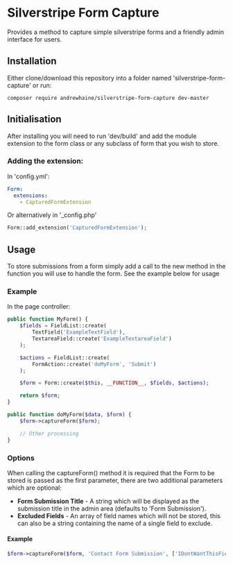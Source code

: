 # Silverstripe Form Capture
Provides a method to capture simple silverstripe forms and a friendly admin interface for users.

## Installation
Either clone/download this repository into a folder named 'silverstripe-form-capture' or run:

```
composer require andrewhaine/silverstripe-form-capture dev-master
```

## Initialisation
After installing you will need to run 'dev/build' and add the module extension to the form class or any subclass of form that you wish to store.

### Adding the extension:

In 'config.yml':

```yaml
Form:
  extensions:
    - CapturedFormExtension
```

Or alternatively in '\_config.php'

```php
Form::add_extension('CapturedFormExtension');
```

## Usage
To store submissions from a form simply add a call to the new method in the function you will use to handle the form. See the example below for usage

### Example
In the page controller:

```php
public function MyForm() {
	$fields = FieldList::create(
		TextField('ExampleTextField'),
		TextareaField::create('ExampleTextareaField')
	);

	$actions = FieldList::create(
		FormAction::create('doMyForm', 'Submit')
	);

	$form = Form::create($this, __FUNCTION__, $fields, $actions);

	return $form;
}

public function doMyForm($data, $form) {
	$form->captureForm($form);

	// Other processing
}
```

### Options
When calling the captureForm() method it is required that the Form to be stored is passed as the first parameter, there are two additional parameters which are optional:

* __Form Submission Title__ - A string which will be displayed as the submission title in the admin area (defaults to 'Form Submission').
* __Excluded Fields__ - An array of field names which will not be stored, this can also be a string containing the name of a single field to exclude.

#### Example

```php
$form->captureForm($form, 'Contact Form Submission', ['IDontWantThisField', 'OrThisOne']);
```
